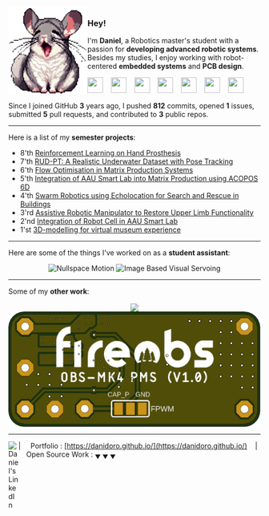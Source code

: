 <img align="left" src="images/chin_yawn.png">

### Hey!

I'm **Daniel**, a Robotics master's student with a passion for **developing advanced robotic systems**. Besides my studies, I enjoy working with robot-centered **embedded systems** and **PCB design**.

<!--[![views](https://komarev.com/ghpvc/?username=DaniDoro&style=flat&color=313131&label=views&abbreviated=true)](https://github.com/DaniDoro)\-->
<img height="31" width="31" src="https://cdn.simpleicons.org/cplusplus" /> &nbsp;&nbsp; <img height="31" width="31" src="https://cdn.simpleicons.org/python" /> &nbsp;&nbsp; <img height="31" width="31" src="https://cdn.simpleicons.org/arduino" /> &nbsp;&nbsp; <img height="31" width="31" src="https://cdn.simpleicons.org/ros" /> &nbsp;&nbsp; <img height="31" width="31" src="https://cdn.simpleicons.org/docker" /> &nbsp;&nbsp; <img height="31" width="31" src="https://cdn.simpleicons.org/git" /> &nbsp;&nbsp; <img height="31" width="31" src="https://cdn.simpleicons.org/ubuntu" />

Since I joined GitHub **3** years ago, I pushed **812** commits, opened **1** issues, submitted **5** pull requests, and contributed to **3** public repos.

----

Here is a list of my **semester projects**:
- 8'th <a href="https://github.com/RoboticsAAU/hand_prosthesis_rl_control_pkgs.git">Reinforcement Learning on Hand Prosthesis</a>
- 7'th <a href="https://github.com/RoboticsAAU-Master/UnderwaterMapping.git">RUD-PT: A Realistic Underwater Dataset with Pose Tracking</a>
- 6'th <a href="https://github.com/RoboticsAAU/MatrixProductionV2.git">Flow Optimisation in Matrix Production Systems</a>
- 5'th <a href="https://github.com/RoboticsAAU/MatrixProduction.git">Integration of AAU Smart Lab into Matrix Production using ACOPOS 6D</a>
- 4'th <a href="https://github.com/RoboticsAAU/EchoLocalisation.git">Swarm Robotics using Echolocation for Search and Rescue in Buildings</a>
- 3'rd <a href="https://github.com/RoboticsAAU/CrustCrawler.git">Assistive Robotic Manipulator to Restore Upper Limb Functionality</a>
- 2'nd <a href="https://github.com/RoboticsAAU/Simulation-of-robot-cell-for-AAU-Smart-Lab.git">Integration of Robot Cell in AAU Smart Lab</a>
- 1'st <a href="https://github.com/Blueguardian/rob337-p1.git">3D-modelling for virtual museum experience</a>

----

Here are some of the things I've worked on as a **student assistant**:

<div align="center">
    <img src="images/nullspace_motion.gif" alt="Nullspace Motion" height="250"/>
    <img src="images/IBVS.gif" alt="Image Based Visual Servoing" height="250"/>
</div>

----

Some of my **other work**:
<div align="center">
  <img align="center" src="images/quadruped.gif" height="230">
  <img align="center" src="images/MK4_PMS.gif" height="230">
</div>

----

<!--<a href="TWITTER_LINK">
  <img align="left" alt="Daniel's Twitter" width="20px" src="https://simpleicons.now.sh/twitter/495f7e" />
</a> -->
<!-- <a href="INSTA_LINK">
  <img align="left" alt="Daniel's Instagram" width="20px" src="https://simpleicons.now.sh/instagram/495f7e" />
</a> -->
<!-- <a href="FACEBOOK_LINK">
  <img align="left" alt="Daniel's Instagram" width="20px" src="https://simpleicons.now.sh/instagram/495f7e" />
</a> -->
<a href="https://www.linkedin.com/in/daniel-doroshenko/">
  <img align="left" alt="Daniel's LinkedIn" width="20px" src="https://simpleicons.now.sh/linkedin/495f7e" />
</a>


| &nbsp;&nbsp;&nbsp; Portfolio : [https://danidoro.github.io/](https://danidoro.github.io/) &nbsp;&nbsp;&nbsp;|&nbsp;&nbsp;&nbsp; Open Source Work : <sub>&#9660; &#9660; &#9660;</sub>
